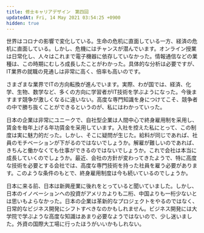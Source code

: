 ```yaml
---
title: 修士キャリアデザイン　第四回
updatedAt: Fri, 14 May 2021 03:54:25 +0900
hidden: true
---
```


世界はコロナの影響で変化している。生命の危机に直面している一方、経済の危机に直面している。しかし、危機にはチャンスが潜んでいます。オンライン授業は日常化し、人々はこれまで電子機器に依存していなかった。情報通信などの業種は、この時期にむしろ成長したことがわかった。具体的な分析は必要ですが、IT業界の就職の見通しは非常に高く、倍率も高いのです。

さまざまな業界でITの方向転換が進んでいます。実際、わが国では、経済、化学、生物、数学など、多くの方向に学習者がIT技術を学ぶようになった。今後ますます競争が激しくなるに違いない。高度な専門知識を身につけてこそ、競争者の中で勝ち抜くことができるというのが、私にはわかっていった。

日本の企業は非常にユニークで、自社型企業は人間中心で終身雇用制を采用し、賃金を毎年上げる年功賃金を采用しています。入社を控えた私にとって、この制度は実に魅力的だった。しかし、そこに疑問が生じた。給料が同じであれば、社員のモチベーションが下がるのではないでしょうか。解雇が難しいのであれば、きちんと働かなくても仕事ができるのではないでしょうか。これで会社は本当に成長していくのでしょうか。最近、会社の方針が変わってきたようで、特に高度な技術を必要とする会社では、高度な専門技術を持った社員を雇う必要があります。このような条件のもとで、終身雇用制度は今も続いているのでしょうか。

日本に来る前、日本は新興産業に後れをとっていると聞いていました。しかし、日本のイノベーションへの投資がアメリカよりも二桁、中国よりも一桁少ないとは思いもよらなかった。日本の企業は革新的なプロジェクトをやるのではなく、日常的なビジネス開発にシフトすべきなのかもしれません。ビジネス開発には大学院で学ぶような高度な知識はあまり必要なようではないので、少し迷いました。外資の国際大工場に行ったほうがいいかもしれない。

